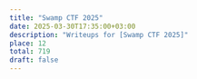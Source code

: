 ```yaml
---
title: "Swamp CTF 2025"
date: 2025-03-30T17:35:00+03:00
description: "Writeups for [Swamp CTF 2025]"
place: 12
total: 719
draft: false
---
```

